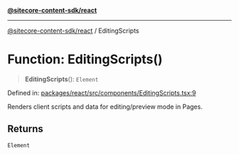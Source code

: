 [**@sitecore-content-sdk/react**](../README.md)

***

[@sitecore-content-sdk/react](../README.md) / EditingScripts

# Function: EditingScripts()

> **EditingScripts**(): `Element`

Defined in: [packages/react/src/components/EditingScripts.tsx:9](https://github.com/Sitecore/xmc-jss-dev/blob/9249852e679f8a82eeff2dd39bb5b46c85431c25/packages/react/src/components/EditingScripts.tsx#L9)

Renders client scripts and data for editing/preview mode in Pages.

## Returns

`Element`
